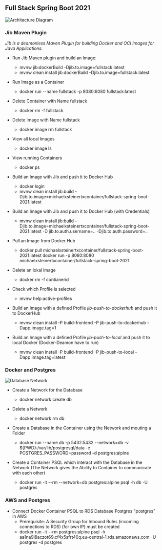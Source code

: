 ## Full Stack Spring Boot 2021
![Architecture Diagram](https://user-images.githubusercontent.com/29623199/111209413-43aa7800-85cc-11eb-80a0-461a9a417b7b.JPG)

### Jib Maven Plugin
*Jib is a deamonless Maven Plugin for building Docker and OCI Images for Java Applications.*

* Run Jib Maven plugin and build an Image:
    * mvnw jib:dockerBuild -Djib.to.image=fullstack:latest
    * mvnw clean install jib:dockerBuild -Djib.to.image=fullstack:latest

* Run Image as a Container
    * docker run --name fullstack -p 8080:8080 fullstack:latest

* Delete Container with Name fullstack
    * docker rm -f fullstack

* Delete Image with Name fullstack
    * docker image rm fullstack

* View all local Images
    * docker image ls

* View running Containers
    * docker ps

* Build an Image with Jib and push it to Docker Hub
    * docker login
    * mvnw clean install jib:build -Djib.to.image=michaelxsteinertxcontainer/fullstack-spring-boot-2021:latest

* Build an Image with Jib and push it to Docker Hub (with Credentials)
    * mvnw clean install jib:build -Djib.to.image=michaelxsteinertxcontainer/fullstack-spring-boot-2021:latest -D jib.to.auth.username=.. -Djib.to.auth.password=..

* Pull an Image from Docker Hub
    * docker pull michaelxsteinertxcontainer/fullstack-spring-boot-2021:latest docker run -p 8080:8080 michaelxsteinertxcontainer/fullstack-spring-boot-2021

* Delete an lokal Image
    * docker rm -f contianerid

* Check which Profile is selected
    * mvnw help:active-profiles

* Build an Image with a defined Profile *jib-push-to-dockerhub* and push it to DockerHub
    * mvnw clean install -P build-frontend -P jib-push-to-dockerhub -Dapp.image.tag=1

* Build an Image with a defined Profile *jib-push-to-local* and push it to local Docker (Docker-Deamon have to run)
    * mvnw clean install -P build-frontend -P jib-push-to-local -Dapp.image.tag=latest

### Docker and Postgres
![Database Network](https://user-images.githubusercontent.com/29623199/111209347-2f667b00-85cc-11eb-986a-00fedcfbf0f6.JPG)

* Create a Network for the Database
    * docker network create db

* Delete a Network
    * docker network rm db

* Create a Database in the Container using the Network and mouting a Folder
    * docker run --name db -p 5432:5432 --network=db -v ${PWD}:/var/lib/postgresql/data -e POSTGRES_PASSWORD=password -d postgres:alpine

* Create a Container PSQL which interact with the Database in the Network (The Network gives the Ability to Container to communicate with each other)
    * docker run -it --rm --network=db postgres:alpine psql -h db -U postgres
  
### AWS and Postgres
* Connect Docker Container PSQL to RDS Database Postgres "postgres" in AWS
    * Prerequisite: A Security Group for Inbound Rules (incoming connections to RDS) (for own IP) must be created
    * docker run -it --rm postgres:alpine psql -h aa1na9l8aczot69.cf4x5sfrt40q.eu-central-1.rds.amazonaws.com -U postgres -d postgres